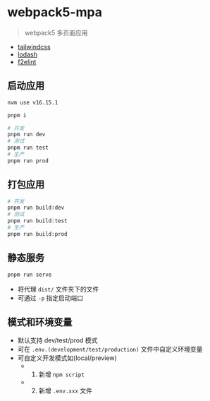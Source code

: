 # webpack5-mpa

> webpack5 多页面应用

- [tailwindcss](https://tailwindcss.com/)
- [lodash](https://lodash.com/)
- [f2elint](https://www.npmjs.com/package/f2elint)

## 启动应用

```bash
nvm use v16.15.1

pnpm i

# 开发
pnpm run dev
# 测试
pnpm run test
# 生产
pnpm run prod
```

## 打包应用

```bash
# 开发
pnpm run build:dev
# 测试
pnpm run build:test
# 生产
pnpm run build:prod
```

## 静态服务

```bash
pnpm run serve
```

- 将代理 `dist/` 文件夹下的文件
- 可通过 `-p` 指定启动端口

## 模式和环境变量

- 默认支持 dev/test/prod 模式
- 可在 `.env.(development/test/production)` 文件中自定义环境变量
- 可自定义开发模式如(local/preview)
  - 1. 新增 `npm script`
  - 2. 新增 `.env.xxx` 文件
